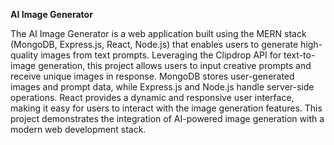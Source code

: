 **AI Image Generator**

The AI Image Generator is a web application built using the MERN stack (MongoDB, Express.js, React, Node.js) that enables users to generate high-quality images from text prompts. Leveraging the Clipdrop API for text-to-image generation, this project allows users to input creative prompts and receive unique images in response. MongoDB stores user-generated images and prompt data, while Express.js and Node.js handle server-side operations. React provides a dynamic and responsive user interface, making it easy for users to interact with the image generation features. This project demonstrates the integration of AI-powered image generation with a modern web development stack.

